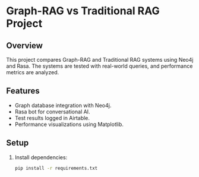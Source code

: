 # Graph-RAG vs Traditional RAG Project

## Overview
This project compares Graph-RAG and Traditional RAG systems using Neo4j and Rasa. The systems are tested with real-world queries, and performance metrics are analyzed.

## Features
- Graph database integration with Neo4j.
- Rasa bot for conversational AI.
- Test results logged in Airtable.
- Performance visualizations using Matplotlib.

## Setup
1. Install dependencies:
   ```bash
   pip install -r requirements.txt
